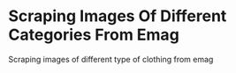# Scraping Images Of Different Categories From Emag
Scraping images of different type of clothing from emag
